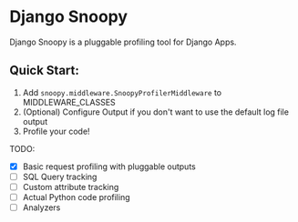Django Snoopy
=============

Django Snoopy is a pluggable profiling tool for Django Apps.

Quick Start:
------------
1. Add `snoopy.middleware.SnoopyProfilerMiddleware` to MIDDLEWARE_CLASSES
2. (Optional) Configure Output if you don't want to use the default log file output
3. Profile your code!


TODO:

- [x] Basic request profiling with pluggable outputs
- [ ] SQL Query tracking
- [ ] Custom attribute tracking
- [ ] Actual Python code profiling
- [ ] Analyzers
